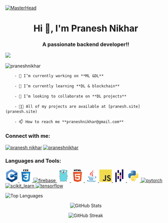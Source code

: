 [![MasterHead](https://github.com/user-attachments/assets/12dfe2fd-ea5d-47f5-bba0-beabd8589d6b)](https://pranesh.site)
<h1 align="center">Hi 👋, I'm Pranesh Nikhar</h1>

<h3 align="center">A passionate backend developer!!</h3>

<img align = “right”  width=“400” src=“[https://mir-s3-cdn-cf.behance.net/project_modules/hd/06f21a161921919.63cd7887d0a70.gif](https://miro.medium.com/v2/resize:fit:996/1*um19N_oeTKlmrHMov0O5bA.gif)”>

<p align="left"> <img src="https://komarev.com/ghpvc/?username=praneshnikhar&label=Profile%20views&color=0e75b6&style=flat" alt="praneshnikhar" /> </p>

        - 🔭 I’m currently working on **ML &DL**

        - 🌱 I’m currently learning **DL & blockchain**

        - 👯 I’m looking to collaborate on **DL projects**

        - 👨‍💻 All of my projects are available at [pranesh.site](pranesh.site)

        - 📫 How to reach me **praneshnikhar@gmail.com**

<h3 align="left">Connect with me:</h3>
<p align="left">
<a href="https://linkedin.com/in/pranesh nikhar" target="blank"><img align="center" src="https://raw.githubusercontent.com/rahuldkjain/github-profile-readme-generator/master/src/images/icons/Social/linked-in-alt.svg" alt="pranesh nikhar" height="30" width="40" /></a>
<a href="https://instagram.com/praneshnikhar" target="blank"><img align="center" src="https://raw.githubusercontent.com/rahuldkjain/github-profile-readme-generator/master/src/images/icons/Social/instagram.svg" alt="praneshnikhar" height="30" width="40" /></a>
<!-- <a href="https://www.hackerrank.com/praneshnikhar" target="blank"><img align="center" src="https://raw.githubusercontent.com/rahuldkjain/github-profile-readme-generator/master/src/images/icons/Social/hackerrank.svg" alt="praneshnikhar" height="30" width="40" /></a> -->
<!-- <a href="https://www.leetcode.com/praneshnikhar" target="blank"><img align="center" src="https://raw.githubusercontent.com/rahuldkjain/github-profile-readme-generator/master/src/images/icons/Social/leet-code.svg" alt="praneshnikhar" height="30" width="40" /></a> -->
</p>

<h3 align="left">Languages and Tools:</h3>
<p align="left"> <a href="https://www.w3schools.com/cpp/" target="_blank" rel="noreferrer"> <img src="https://raw.githubusercontent.com/devicons/devicon/master/icons/cplusplus/cplusplus-original.svg" alt="cplusplus" width="40" height="40"/> </a> <a href="https://www.w3schools.com/css/" target="_blank" rel="noreferrer"> <img src="https://raw.githubusercontent.com/devicons/devicon/master/icons/css3/css3-original-wordmark.svg" alt="css3" width="40" height="40"/> </a> <a href="https://firebase.google.com/" target="_blank" rel="noreferrer"> <img src="https://www.vectorlogo.zone/logos/firebase/firebase-icon.svg" alt="firebase" width="40" height="40"/> </a> <a href="https://golang.org" target="_blank" rel="noreferrer"> <img src="https://raw.githubusercontent.com/devicons/devicon/master/icons/go/go-original.svg" alt="go" width="40" height="40"/> </a> <a href="https://www.w3.org/html/" target="_blank" rel="noreferrer"> <img src="https://raw.githubusercontent.com/devicons/devicon/master/icons/html5/html5-original-wordmark.svg" alt="html5" width="40" height="40"/> </a> <a href="https://www.java.com" target="_blank" rel="noreferrer"> <img src="https://raw.githubusercontent.com/devicons/devicon/master/icons/java/java-original.svg" alt="java" width="40" height="40"/> </a> <a href="https://developer.mozilla.org/en-US/docs/Web/JavaScript" target="_blank" rel="noreferrer"> <img src="https://raw.githubusercontent.com/devicons/devicon/master/icons/javascript/javascript-original.svg" alt="javascript" width="40" height="40"/> </a> <a href="https://pandas.pydata.org/" target="_blank" rel="noreferrer"> <img src="https://raw.githubusercontent.com/devicons/devicon/2ae2a900d2f041da66e950e4d48052658d850630/icons/pandas/pandas-original.svg" alt="pandas" width="40" height="40"/> </a> <a href="https://www.python.org" target="_blank" rel="noreferrer"> <img src="https://raw.githubusercontent.com/devicons/devicon/master/icons/python/python-original.svg" alt="python" width="40" height="40"/> </a> <a href="https://pytorch.org/" target="_blank" rel="noreferrer"> <img src="https://www.vectorlogo.zone/logos/pytorch/pytorch-icon.svg" alt="pytorch" width="40" height="40"/> </a> <a href="https://scikit-learn.org/" target="_blank" rel="noreferrer"> <img src="https://upload.wikimedia.org/wikipedia/commons/0/05/Scikit_learn_logo_small.svg" alt="scikit_learn" width="40" height="40"/> </a> <a href="https://www.tensorflow.org" target="_blank" rel="noreferrer"> <img src="https://www.vectorlogo.zone/logos/tensorflow/tensorflow-icon.svg" alt="tensorflow" width="40" height="40"/> </a> </p>

<p align="left">
  <img src="https://github-readme-stats.vercel.app/api/top-langs/?username=praneshnikhar&layout=compact&theme=radical" alt="Top Languages" />
</p>

<p align="center">
  <img src="https://github-readme-stats.vercel.app/api?username=praneshnikhar&show_icons=true&theme=radical" alt="GitHub Stats" />
</p>

<p align="center">
  <img src="https://github-readme-streak-stats.herokuapp.com?user=praneshnikhar&theme=radical" alt="GitHub Streak" />
</p>




